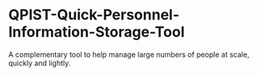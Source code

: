 # QPIST-Quick-Personnel-Information-Storage-Tool
A complementary tool to help manage large numbers of people at scale, quickly and lightly.

